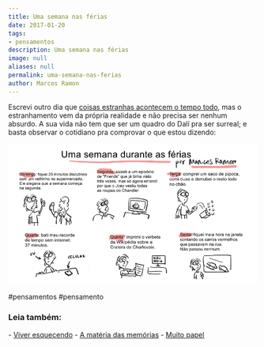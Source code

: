 ```yaml
---
title: Uma semana nas férias
date: 2017-01-20
tags:
- pensamentos
description: Uma semana nas férias
image: null
aliases: null
permalink: uma-semana-nas-ferias
author: Marcos Ramon
---
```

Escrevi outro dia que [coisas estranhas acontecem o tempo todo](https://arcano5.com.br/coisas-estranhas-acontecem-bb17bdd2def8#.101niq5mp), mas o estranhamento vem da própria realidade e não precisa ser nenhum absurdo. A sua vida não tem que ser um quadro do Dalí pra ser surreal; e basta observar o cotidiano pra comprovar o que estou dizendo:

<img src="/assets/img/uma-semana-nas férias-medium.png">


#pensamentos #pensamento

<h3>Leia também:</h3>
- <a href="/viver-esquecendo">Viver esquecendo</a>
- <a href="/a-materia-das-memorias">A matéria das memórias</a>
- <a href="/muito-papel">Muito papel</a>
